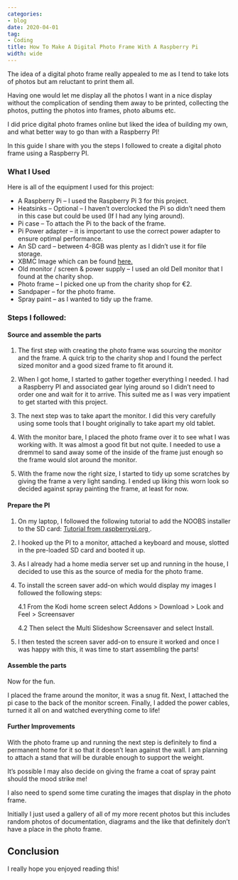 ```yaml
---
categories:
- blog
date: 2020-04-01
tag:
- Coding
title: How To Make A Digital Photo Frame With A Raspberry Pi
width: wide
---
```


The idea of a digital photo frame really appealed to me as I tend to take lots of photos but am reluctant to print them all.

Having one would let me display all the photos I want in a nice display without the complication of sending them away to be printed, collecting the photos, putting the photos into frames, photo albums etc.

I did price digital photo frames online but liked the idea of building my own, and what better way to go than with a Raspberry PI!

In this guide I share with you the steps I followed to create a digital photo frame using a Raspberry PI.


### What I Used

Here is all of the equipment I used for this project:

- A Raspberry Pi – I used the Raspberry Pi 3 for this project.
- Heatsinks – Optional – I haven’t overclocked the Pi so didn’t need them in this case but could be used (If I had any lying around).
- Pi case – To attach the Pi to the back of the frame.
- Pi Power adapter – it is important to use the correct power adapter to ensure optimal performance.
- An SD card – between 4-8GB was plenty as I didn’t use it for file storage.
- XBMC Image which can be found [here.](https://heymichellemac.com/digital-photo-frame-with-a-raspberry-pi/#)
- Old monitor / screen & power supply – I used an old Dell monitor that I found at the charity shop.
- Photo frame – I picked one up from the charity shop for €2.
- Sandpaper – for the photo frame.
- Spray paint – as I wanted to tidy up the frame.

### Steps I followed:

#### Source and assemble the parts

1. The first step with creating the photo frame was sourcing the monitor and the frame. A quick trip to the charity shop and I found the perfect sized monitor and a good sized frame to fit around it.

2. When I got home, I started to gather together everything I needed. I had a Raspberry PI and associated gear lying around so I didn’t need to order one and wait for it to arrive. This suited me as I was very impatient to get started with this project.

3. The next step was to take apart the monitor. I did this very carefully using some tools that I bought originally to take apart my old tablet.

4. With the monitor bare, I placed the photo frame over it to see what I was working with. It was almost a good fit but not quite. I needed to use a dremmel to sand away some of the inside of the frame just enough so the frame would slot around the monitor.

5. With the frame now the right size, I started to tidy up some scratches by giving the frame a very light sanding. I ended up liking this worn look so decided against spray painting the frame, at least for now.

#### Prepare the PI

1. On my laptop, I followed the following tutorial to add the NOOBS installer to the SD card: [Tutorial from raspberrypi.org ](https://www.raspberrypi.org/documentation/usage/kodi/README.md).

2. I hooked up the PI to a monitor, attached a keyboard and mouse, slotted in the pre-loaded SD card and booted it up.

3. As I already had a home media server set up and running in the house, I decided to use this as the source of media for the photo frame.

4. To install the screen saver add-on which would display my images I followed the following steps:

   4.1 From the Kodi home screen select Addons > Download > Look and Feel > Screensaver

   4.2 Then select the Multi Slideshow Screensaver and select Install.

5. I then tested the screen saver add-on to ensure it worked and once I was happy with this, it was time to start assembling the parts!

#### Assemble the parts

Now for the fun.

I placed the frame around the monitor, it was a snug fit.
Next, I attached the pi case to the back of the monitor screen.
Finally, I added the power cables, turned it all on and watched everything come to life!

#### Further Improvements

With the photo frame up and running the next step is definitely to find a permanent home for it so that it doesn’t lean against the wall. I am planning to attach a stand that will be durable enough to support the weight.

It’s possible I may also decide on giving the frame a coat of spray paint should the mood strike me!

I also need to spend some time curating the images that display in the photo frame. 

Initially I just used a gallery of all of my more recent photos but this includes random photos of documentation, diagrams and the like that definitely don’t have a place in the photo frame.

## Conclusion

I really hope you enjoyed reading this!